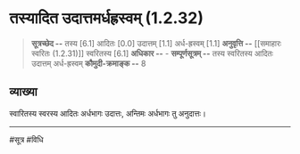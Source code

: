 # तस्यादित उदात्तमर्धह्रस्वम् (1.2.32)
> **सूत्रच्छेद --** तस्य [6.1] आदितः [0.0] उदात्तम् [1.1] अर्ध-ह्रस्वम् [1.1]
> **अनुवृत्ति --** [[समाहारः स्वरितः (1.2.31)]] स्वरितस्य [6.1]
> **अधिकार --** -
> **सम्पूर्णसूत्रम् --** तस्य स्वरितस्य आदितः उदात्तम् अर्ध-ह्रस्वम्
> **कौमुदी-क्रमाङ्क --** 8

## व्याख्या
स्वारितस्य स्वरस्य आदितः अर्धभागः उदात्तः, अन्तिमः अर्धभागः तु अनुदात्तः।

---
#सूत्र #विधि